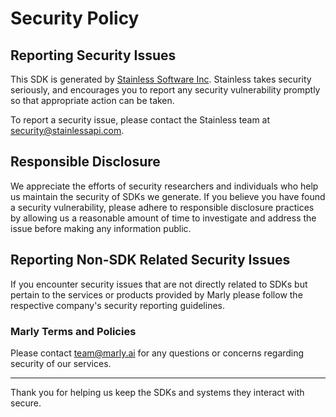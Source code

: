# Security Policy

## Reporting Security Issues

This SDK is generated by [Stainless Software Inc](http://stainlessapi.com). Stainless takes security seriously, and encourages you to report any security vulnerability promptly so that appropriate action can be taken.

To report a security issue, please contact the Stainless team at security@stainlessapi.com.

## Responsible Disclosure

We appreciate the efforts of security researchers and individuals who help us maintain the security of
SDKs we generate. If you believe you have found a security vulnerability, please adhere to responsible
disclosure practices by allowing us a reasonable amount of time to investigate and address the issue
before making any information public.

## Reporting Non-SDK Related Security Issues

If you encounter security issues that are not directly related to SDKs but pertain to the services
or products provided by Marly please follow the respective company's security reporting guidelines.

### Marly Terms and Policies

Please contact team@marly.ai for any questions or concerns regarding security of our services.

---

Thank you for helping us keep the SDKs and systems they interact with secure.
